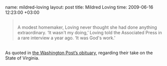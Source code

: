 name: mildred-loving
layout: post
title: Mildred Loving
time: 2009-06-16 12:23:00 +03:00

<blockquote><br />A modest homemaker, Loving never thought she had done anything extraordinary. ‘It wasn't my doing,’ Loving told the Associated Press in a rare interview a year ago. ‘It was God's work.’<br /></blockquote><br />As quoted in <a href="http://en.wikipedia.org/wiki/Loving_v._Virginia#Deaths">the Washington Post’s obituary</a>, regarding their take on the State of Virginia.
